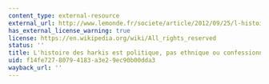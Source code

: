```yaml
---
content_type: external-resource
external_url: http://www.lemonde.fr/societe/article/2012/09/25/l-histoire-des-harkis-est-politique-pas-ethnique-ou-confessionnelle_1765025_3224.html
has_external_license_warning: true
license: https://en.wikipedia.org/wiki/All_rights_reserved
status: ''
title: L'histoire des harkis est politique, pas ethnique ou confessionnelle
uid: f14fe727-8079-4183-a3e2-9ec90b00dda3
wayback_url: ''
---
```

